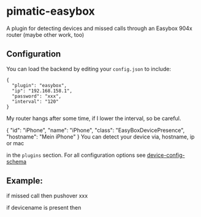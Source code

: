 pimatic-easybox
=======================

A plugin for detecting devices and missed calls through an Easybox 904x router (maybe other work, too)


Configuration
-------------
You can load the backend by editing your `config.json` to include:

    {
      "plugin": "easybox",
      "ip": "192.168.158.1",
      "password": "xxx",
      "interval": "120"
    }

My router hangs after some time, if I lower the interval, so be careful.

{
  "id": "iPhone",
  "name": "iPhone",
  "class": "EasyBoxDevicePresence",
  "hostname": "Mein iPhone"
}
You can detect your device via, hostname, ip or mac
	
in the `plugins` section. For all configuration options see 
[device-config-schema](easybox-config-schema.coffee)

Example:
--------

if missed call then pushover xxx

if devicename is present then
